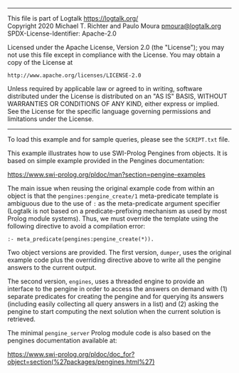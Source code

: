 ________________________________________________________________________

This file is part of Logtalk <https://logtalk.org/>  
Copyright 2020 Michael T. Richter and Paulo Moura <pmoura@logtalk.org>  
SPDX-License-Identifier: Apache-2.0

Licensed under the Apache License, Version 2.0 (the "License");
you may not use this file except in compliance with the License.
You may obtain a copy of the License at

    http://www.apache.org/licenses/LICENSE-2.0

Unless required by applicable law or agreed to in writing, software
distributed under the License is distributed on an "AS IS" BASIS,
WITHOUT WARRANTIES OR CONDITIONS OF ANY KIND, either express or implied.
See the License for the specific language governing permissions and
limitations under the License.
________________________________________________________________________


To load this example and for sample queries, please see the `SCRIPT.txt`
file.

This example illustrates how to use SWI-Prolog Pengines from objects. It
is based on simple example provided in the Pengines documentation:

https://www.swi-prolog.org/pldoc/man?section=pengine-examples

The main issue when reusing the original example code from within an object
is that the `pengines:pengine_create/1` meta-predicate template is ambiguous
due to the use of `:` as the meta-predicate argument specifier (Logtalk is
not based on a predicate-prefixing mechanism as used by most Prolog module
systems). Thus, we must override the template using the following directive
to avoid a compilation error:

	:- meta_predicate(pengines:pengine_create(*)).

Two object versions are provided. The first version, `dumper`, uses the
original example code plus the overriding directive above to write all
the pengine answers to the current output.

The second version, `engines`, uses a threaded engine to provide an interface
to the pengine in order to access the answers on demand with (1) separate
predicates for creating the pengine and for querying its answers (including
easily collecting all query answers in a list) and (2) asking the pengine to
start computing the next solution when the current solution is retrieved.

The minimal `pengine_server` Prolog module code is also based on the pengines
documentation available at:

https://www.swi-prolog.org/pldoc/doc_for?object=section(%27packages/pengines.html%27)
